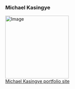 ### Michael Kasingye 
<a href="https://www.michaelkasingye.com//"><img src="https://i.pinimg.com/originals/44/83/37/448337fd82e8c13de37548a9e7ca1261.jpg" height="200px" alt="Image"/></a>
<br>
<a href="https://www.michaelkasingye.com/">Michael Kasingye portfolio  site</a>




